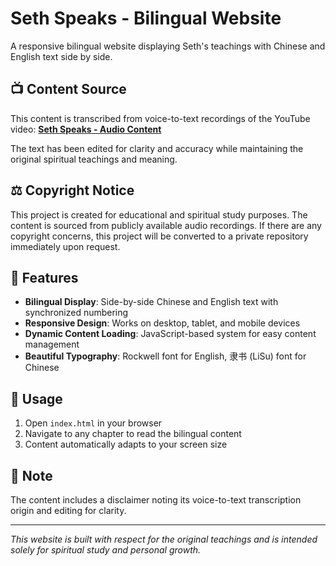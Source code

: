 # Seth Speaks - Bilingual Website

A responsive bilingual website displaying Seth's teachings with Chinese and English text side by side.

## 📺 Content Source

This content is transcribed from voice-to-text recordings of the YouTube video:
**[Seth Speaks - Audio Content](https://youtu.be/QZjwEUOdjMw?si=_bWf7l_6RMdqBSRF)**

The text has been edited for clarity and accuracy while maintaining the original spiritual teachings and meaning.

## ⚖️ Copyright Notice

This project is created for educational and spiritual study purposes. The content is sourced from publicly available audio recordings. If there are any copyright concerns, this project will be converted to a private repository immediately upon request.

## 🌟 Features

- **Bilingual Display**: Side-by-side Chinese and English text with synchronized numbering
- **Responsive Design**: Works on desktop, tablet, and mobile devices
- **Dynamic Content Loading**: JavaScript-based system for easy content management
- **Beautiful Typography**: Rockwell font for English, 隶书 (LiSu) font for Chinese

## 🚀 Usage

1. Open `index.html` in your browser
2. Navigate to any chapter to read the bilingual content
3. Content automatically adapts to your screen size

## 📝 Note

The content includes a disclaimer noting its voice-to-text transcription origin and editing for clarity.

---

*This website is built with respect for the original teachings and is intended solely for spiritual study and personal growth.*